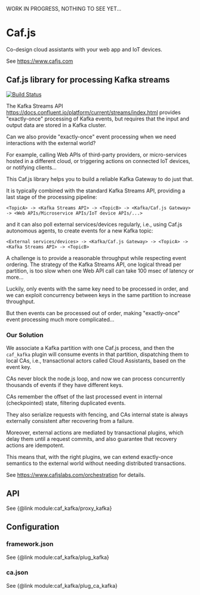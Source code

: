 WORK IN PROGRESS, NOTHING TO SEE YET...

# Caf.js

Co-design cloud assistants with your web app and IoT devices.

See https://www.cafjs.com

## Caf.js library for processing Kafka streams

[![Build Status](https://github.com/cafjs/caf_kafka/actions/workflows/push.yml/badge.svg)](https://github.com/cafjs/caf_kafka/actions/workflows/push.yml)

The Kafka Streams API https://docs.confluent.io/platform/current/streams/index.html provides "exactly-once" processing of Kafka events, but requires that the input and output data are stored in a Kafka cluster.

Can we also provide "exactly-once" event processing when we need interactions with the external world?

For example, calling Web APIs of third-party providers, or micro-services hosted in a different cloud, or triggering actions on connected IoT devices, or notifying clients...

This Caf.js library helps you to build a reliable Kafka Gateway to do just that.

It is typically combined with the standard Kafka Streams API, providing a last  stage of the processing pipeline:

    <TopicA> -> <Kafka Streams API> -> <TopicB> -> <Kafka/Caf.js Gateway> -> <Web APIs/Microservice APIs/IoT device APIs/...>

and it can also poll external services/devices regularly, i.e., using Caf.js autonomous agents, to create events for a new Kafka topic:

    <External services/devices> -> <Kafka/Caf.js Gateway> -> <TopicA> -> <Kafka Streams API> -> <TopicB>

A challenge is to provide a reasonable throughput while respecting event ordering. The strategy of the Kafka Streams API, one logical thread per partition, is too slow when one Web API call can take 100 msec of latency or more...

Luckily, only events with the same key need to be processed in order, and we can exploit concurrency between keys in the same partition to increase throughput.

But then events can be processed out of order, making "exactly-once" event processing much more complicated...

### Our Solution

We associate a Kafka partition with one Caf.js process, and then the `caf_kafka` plugin will consume events in that partition, dispatching them to local CAs, i.e., transactional actors called Cloud Assistants, based on the event key.

CAs never block the node.js loop, and now we can process concurrently thousands of events if they have different keys.

CAs remember the offset of the last processed event in internal (checkpointed) state, filtering duplicated events.

They also serialize requests with fencing, and CAs internal state is always externally consistent after recovering from a failure.

Moreover, external actions are mediated by transactional plugins, which delay them until a request commits, and also guarantee that recovery actions are idempotent.

This means that, with the right plugins, we can extend exactly-once semantics to the external world without needing distributed transactions.

See https://www.cafjslabs.com/orchestration for details.

## API

See {@link module:caf_kafka/proxy_kafka}

## Configuration

### framework.json

See {@link module:caf_kafka/plug_kafka}

### ca.json

See {@link module:caf_kafka/plug_ca_kafka}

